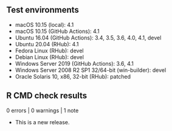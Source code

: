 ## Test environments

* macOS 10.15 (local): 4.1
* macOS 10.15 (GitHub Actions): 4.1
* Ubuntu 16.04 (GitHub Actions): 3.4, 3.5, 3.6, 4.0, 4.1, devel
* Ubuntu 20.04 (RHub): 4.1
* Fedora Linux (RHub): devel
* Debian Linux (RHub): devel
* Windows Server 2019 (GitHub Actions): 3.6, 4.1
* Windows Server 2008 R2 SP1 32/64-bit (win-builder): devel
* Oracle Solaris 10, x86, 32-bit (RHub): patched

## R CMD check results

0 errors | 0 warnings | 1 note

* This is a new release.
